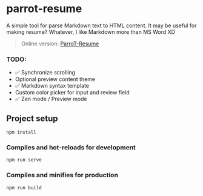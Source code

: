# parrot-resume
A simple tool for parse Markdown text to HTML content. It may be useful for making resume?
Whatever, I like Markdown more than MS Word XD

> Online version: [ParroT-Resume](http://resume.parrotdance.art)

### TODO:
- ✅ Synchronize scrolling
- Optional preview content theme
- ✅ Markdown syntax template
- Custom color picker for input and review field
- ✅ Zen mode / Preview mode

## Project setup
```
npm install
```

### Compiles and hot-reloads for development
```
npm run serve
```

### Compiles and minifies for production
```
npm run build 
```
